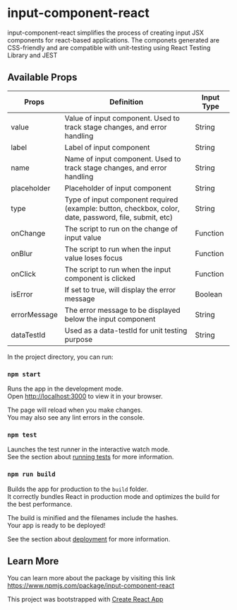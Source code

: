 # input-component-react
input-component-react simplifies the process of creating input JSX components for react-based applications. The componets generated are CSS-friendly and are compatible with unit-testing using React Testing Library and JEST


## Available Props 


| Props        	| Definition                                                                                             	| Input Type 	|
|--------------	|--------------------------------------------------------------------------------------------------------	|------------	|
| value        	| Value of input component. Used to track stage changes, and error handling                              	| String     	|
| label        	| Label of input component                                                                               	| String     	|
| name         	| Name of input component. Used to track stage changes, and error handling                               	| String     	|
| placeholder  	| Placeholder of input component                                                                         	| String     	|
| type         	| Type of input component required (example: button, checkbox, color, date, password, file, submit, etc) 	| String     	|
| onChange     	| The script to run on the change of input value                                                         	| Function   	|
| onBlur       	| The script to run when the input value loses focus                                                     	| Function   	|
| onClick      	| The script to run when the input component is clicked                                                  	| Function   	|
| isError      	| If set to true, will display the error message                                                         	| Boolean    	|
| errorMessage 	| The error message to be displayed below the input component                                            	| String     	|
| dataTestId   	| Used as a data-testId for unit testing purpose                                                         	| String     	|


In the project directory, you can run:

### `npm start`

Runs the app in the development mode.\
Open [http://localhost:3000](http://localhost:3000) to view it in your browser.

The page will reload when you make changes.\
You may also see any lint errors in the console.

### `npm test`

Launches the test runner in the interactive watch mode.\
See the section about [running tests](https://facebook.github.io/create-react-app/docs/running-tests) for more information.

### `npm run build`

Builds the app for production to the `build` folder.\
It correctly bundles React in production mode and optimizes the build for the best performance.

The build is minified and the filenames include the hashes.\
Your app is ready to be deployed!

See the section about [deployment](https://facebook.github.io/create-react-app/docs/deployment) for more information.

## Learn More

You can learn more about the package by visiting this link https://www.npmjs.com/package/input-component-react

This project was bootstrapped with [Create React App](https://github.com/facebook/create-react-app)
